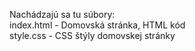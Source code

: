 Nachádzajú sa tu súbory:
<br>
index.html - Domovská stránka, HTML kód
<br>
style.css - CSS štýly domovskej stránky
